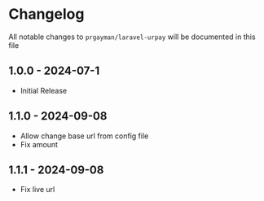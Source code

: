 # Changelog

All notable changes to `prgayman/laravel-urpay` will be documented in this file

## 1.0.0 - 2024-07-1

- Initial Release

## 1.1.0 - 2024-09-08

- Allow change base url from config file
- Fix amount

## 1.1.1 - 2024-09-08

- Fix live url
